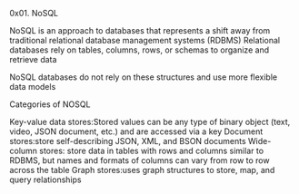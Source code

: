 0x01. NoSQL

NoSQL is an approach to databases that represents a shift away from traditional relational database management systems (RDBMS) Relational databases rely on tables, columns, rows, or schemas to organize and retrieve data

NoSQL databases do not rely on these structures and use more flexible data models

Categories of NOSQL

Key-value data stores:Stored values can be any type of binary object (text, video, JSON document, etc.) and are accessed via a key Document stores:store self-describing JSON, XML, and BSON documents Wide-column stores: store data in tables with rows and columns similar to RDBMS, but names and formats of columns can vary from row to row across the table Graph stores:uses graph structures to store, map, and query relationships
